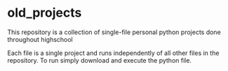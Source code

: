 # old_projects
This repository is a collection of single-file personal python projects done throughout highschool

Each file is a single project and runs independently of all other files in the repository.
To run simply download and execute the python file.
